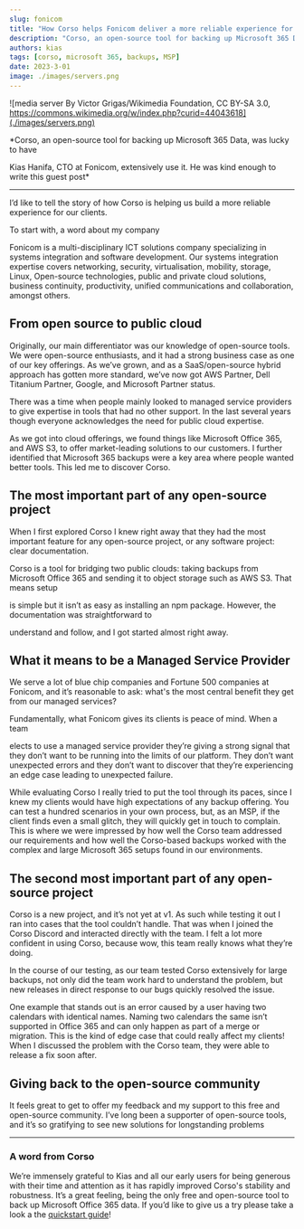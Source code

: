 ```yaml
---
slug: fonicom
title: "How Corso helps Fonicom deliver a more reliable experience for internal backups"
description: "Corso, an open-source tool for backing up Microsoft 365 Data, was lucky to have Kias Hanifa from Fonicom take a look at our tool. He was kind enough to write this guest post."
authors: kias
tags: [corso, microsoft 365, backups, MSP]
date: 2023-3-01
image: ./images/servers.png
---
```


![media server By Victor Grigas/Wikimedia Foundation, CC BY-SA 3.0, https://commons.wikimedia.org/w/index.php?curid=44043618](./images/servers.png)

*Corso, an open-source tool for backing up Microsoft 365 Data, was lucky to have
<!-- vale Vale.Spelling = NO -->
Kias Hanifa, CTO at Fonicom, extensively use it. He was kind enough to write
this guest post*
<!-- vale Vale.Spelling = YES -->
<!-- truncate -->
---

I’d like to tell the story of how Corso is helping us build a more reliable experience for our clients.

To start with, a word about my company

Fonicom is a multi-disciplinary ICT solutions company specializing in systems
integration and software development. Our systems integration expertise covers
networking, security, virtualisation, mobility, storage, Linux, Open-source
technologies, public and private cloud solutions, business continuity,
productivity, unified communications and collaboration, amongst others.

## From open source to public cloud

Originally, our main differentiator was our knowledge of open-source tools. We
were open-source enthusiasts, and it had a strong business case as one of our
key offerings. As we’ve grown, and as a SaaS/open-source hybrid approach has
gotten more standard, we’ve now got AWS Partner, Dell Titanium Partner, Google,
and Microsoft Partner status.

There was a time when people mainly looked to managed service providers to give
expertise in tools that had no other support. In the last several years though
everyone acknowledges the need for public cloud expertise.

As we got into cloud offerings, we found things like Microsoft Office 365, and
AWS S3, to offer market-leading solutions to our customers. I further identified
that Microsoft 365 backups were a key area where people wanted better tools.
This led me to discover Corso.

## The most important part of any open-source project

When I first explored Corso I knew right away that they had the most important
feature for any open-source project, or any software project: clear
documentation.

Corso is a tool for bridging two public clouds: taking backups from Microsoft
Office 365 and sending it to object storage such as AWS S3. That means setup
<!-- vale alex.Condescending = NO -->
is simple but it isn’t as easy as installing an npm package. However, the documentation was straightforward to
<!-- vale alex.Condescending = NO -->

understand and follow, and I got started almost right away.

## What it means to be a Managed Service Provider
<!-- vale Vale.Spelling = NO -->

We serve a lot of blue chip companies and Fortune 500 companies at Fonicom, and
it’s reasonable to ask: what's the most central benefit they get from our
managed services?

Fundamentally, what Fonicom gives its clients is peace of mind. When a team
<!-- vale Vale.Spelling = YES -->
elects to use a managed service provider they’re giving a strong signal that
they don’t want to be running into the limits of our platform. They don’t want
unexpected errors and they don’t want to discover that they’re experiencing an
edge case leading to unexpected failure.

While evaluating Corso I really tried to put the tool through its paces, since I
knew my clients would have high expectations of any backup offering. You can
test a hundred scenarios in your own process, but, as an MSP, if the client
finds even a small glitch, they will quickly get in touch to complain. This is
where we were impressed by how well the Corso team addressed our requirements
and how well the Corso-based backups worked with the complex and large Microsoft
365 setups found in our environments.

## The second most important part of any open-source project

Corso is a new project, and it’s not yet at v1. As such while testing it out I
ran into cases that the tool couldn’t handle. That was when I joined the Corso
Discord and interacted directly with the team. I felt a lot more confident in
using Corso, because wow, this team really knows what they’re doing.

In the course of our testing, as our team tested Corso extensively for large
backups, not only did the team work hard to understand the problem, but new
releases in direct response to our bugs quickly resolved the issue.

One example that stands out is an error caused by a user having two calendars
with identical names. Naming two calendars the same isn’t supported in Office
365 and can only happen as part of a merge or migration. This is the kind of
edge case that could really affect my clients! When I discussed the problem with
the Corso team, they were able to release a fix soon after.

## Giving back to the open-source community

It feels great to get to offer my feedback and my support to this free and
open-source community. I’ve long been a supporter of open-source tools, and it’s
so gratifying to see new solutions for longstanding problems

---

### A word from Corso
<!-- vale Vale.Spelling = NO -->
We’re immensely grateful to Kias and all our early users for being generous with
their time and attention as it has rapidly improved Corso's stability and robustness.
It’s a great feeling, being the only free and
open-source tool to back up Microsoft Office 365 data. If you’d like to give us
a try please take a look a the
[quickstart guide](https://corsobackup.io/docs/quickstart/)!
<!-- vale proselint.Cliches = YES -->
